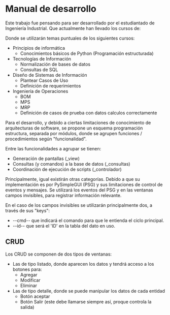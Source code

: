 # Manual de desarrollo

Este trabajo fue pensando para ser desarrollado por el estudiantado de Ingeniería Industrial.
Que actualmente han llevado los cursos de:

Donde se utilizarán temas puntuales de los siguientes cursos:
- Principios de informática
  - Conocimientos básicos de Python (Programación estructurada)
- Tecnologías de Información
  - Normalización de bases de datos
  - Consultas de SQL
- Diseño de Sistemas de Información
  - Plantear Casos de Uso
  - Definición de requerimientos
- Ingeniería de Operaciones
  - BOM
  - MPS
  - MRP
  - Definición de casos de prueba con datos calculos correctamente

Para el desarrollo, y debido a ciertas limitaciones de conocimiento de arquitecturas de software, 
se propone un esquema programación estructura, separada por módulos, donde se agrupen
funciones / procedimientos según "funcionalidad".

Entre las funcionalidades a agrupar se tienen:
- Generación de pantallas (_view)
- Consultas (y comandos) a la base de datos (_consultas)
- Coordinación de ejecución de scripts (_controlador)

Principalmente, igual existirán otras categorías.  Debido a que su implementación
es por PySimpleGUI (PSG) y sus limitaciones de control de eventos y mensajes.
Se utilizará los eventos del PSG y en las ventanas campos invisibles, para registrar
información relevante.

En el caso de los campos invisibles se utilizarán principalmente dos, a través de sus "keys":
- --cmd-- que indicará el comando para que le entienda el ciclo principal.
- --id-- que será el 'ID' en la tabla del dato en uso.

## CRUD
Los CRUD se componen de dos tipos de ventanas:
- Las de tipo listado, donde aparecen los datos y tendrá acceso a los botones para:
  - Agregar
  - Modificar
  - Eliminar
- Las de tipo detalle, donde se puede manipular los datos de cada entidad
  - Botón aceptar
  - Botón Salir (este debe llamarse siempre así, proque controla la salida)